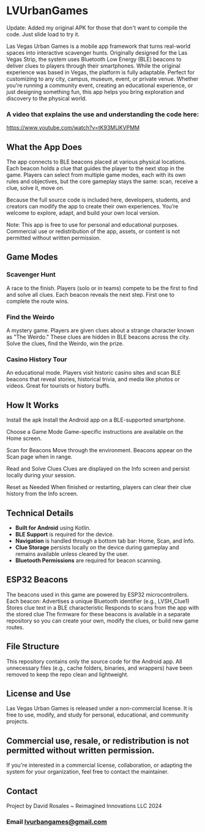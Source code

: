 # LVUrbanGames

Update: Added my original APK for those that don't want to compile the code. Just slide load to try it.

Las Vegas Urban Games is a mobile app framework that turns real-world spaces into interactive scavenger hunts. Originally designed for the Las Vegas Strip, the system uses Bluetooth Low Energy (BLE) beacons to deliver clues to players through their smartphones. While the original experience was based in Vegas, the platform is fully adaptable. Perfect for customizing to any city, campus, museum, event, or private venue. Whether you're running a community event, creating an educational experience, or just designing something fun, this app helps you bring exploration and discovery to the physical world.

### A video that explains the use and understanding the code here: 
https://www.youtube.com/watch?v=tK93MUKVPMM

## What the App Does

The app connects to BLE beacons placed at various physical locations. Each beacon holds a clue that guides the player to the next stop in the game. Players can select from multiple game modes, each with its own rules and objectives, but the core gameplay stays the same: scan, receive a clue, solve it, move on.

Because the full source code is included here, developers, students, and creators can modify the app to create their own experiences. You’re welcome to explore, adapt, and build your own local version.

Note: This app is free to use for personal and educational purposes. Commercial use or redistribution of the app, assets, or content is not permitted without written permission.

## Game Modes

### Scavenger Hunt
A race to the finish. Players (solo or in teams) compete to be the first to find and solve all clues. Each beacon reveals the next step. First one to complete the route wins.

### Find the Weirdo
A mystery game. Players are given clues about a strange character known as "The Weirdo." These clues are hidden in BLE beacons across the city. Solve the clues, find the Weirdo, win the prize.

### Casino History Tour
An educational mode. Players visit historic casino sites and scan BLE beacons that reveal stories, historical trivia, and media like photos or videos. Great for tourists or history buffs.

## How It Works
Install the apk
Install the Android app on a BLE-supported smartphone.

Choose a Game Mode
Game-specific instructions are available on the Home screen.

Scan for Beacons
Move through the environment. Beacons appear on the Scan page when in range.

Read and Solve Clues
Clues are displayed on the Info screen and persist locally during your session.

Reset as Needed
When finished or restarting, players can clear their clue history from the Info screen.



## Technical Details

- **Built for Android** using Kotlin.
- **BLE Support** is required for the device.
- **Navigation** is handled through a bottom tab bar: Home, Scan, and Info.
- **Clue Storage** persists locally on the device during gameplay and remains available unless cleared by the user.
- **Bluetooth Permissions** are required for beacon scanning.

## ESP32 Beacons

The beacons used in this game are powered by ESP32 microcontrollers. Each beacon:
Advertises a unique Bluetooth identifier (e.g., LVSH_Clue1)
Stores clue text in a BLE characteristic
Responds to scans from the app with the stored clue
The firmware for these beacons is available in a separate repository so you can create your own, modify the clues, or build new game routes.

## File Structure

This repository contains only the source code for the Android app. All unnecessary files (e.g., cache folders, binaries, and wrappers) have been removed to keep the repo clean and lightweight.

## License and Use

Las Vegas Urban Games is released under a non-commercial license. It is free to use, modify, and study for personal, educational, and community projects.
## Commercial use, resale, or redistribution is not permitted without written permission.
If you're interested in a commercial license, collaboration, or adapting the system for your organization, feel free to contact the maintainer.

## Contact

Project by David Rosales ~ Reimagined Innovations LLC 2024
### Email lvurbangames@gmail.com
